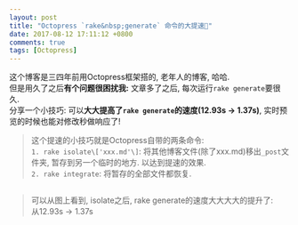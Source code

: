 ```yaml
---
layout: post
title: "Octopress `rake&nbsp;generate` 命令的大提速🚀"
date: 2017-08-12 17:11:12 +0800
comments: true
tags: [Octopress]
---
```


这个博客是三四年前用Octopress框架搭的, 老年人的博客, 哈哈.    
但是用久了之后**有个问题很困扰我:** 文章多了之后, 每次运行`rake generate`要很久.    
分享一个小技巧: 可以**大大提高了`rake generate`的速度(12.93s → 1.37s)**, 实时预览的时候也能对修改秒做响应了!   
<!--more-->   
  


> 这个提速的小技巧就是Octopress自带的两条命令:    
`1. rake isolate\['xxx.md'\]`: 将其他博客文件(除了xxx.md)移出`_post`文件夹, 暂存到另一个临时的地方. 以达到提速的效果.         
`2. rake integrate`: 将暂存的全部文件都恢复.   
<img style="max-height:350px" class="lazy" data-original="/images/blog/170812_rake_tricky/rake_suggestion.png">   



> 可以从图上看到, isolate之后, rake generate的速度大大大大的提升了:   
从12.93s → 1.37s   
<img style="max-height:300px" class="lazy" data-original="/images/blog/170812_rake_tricky/result.png">    

 


